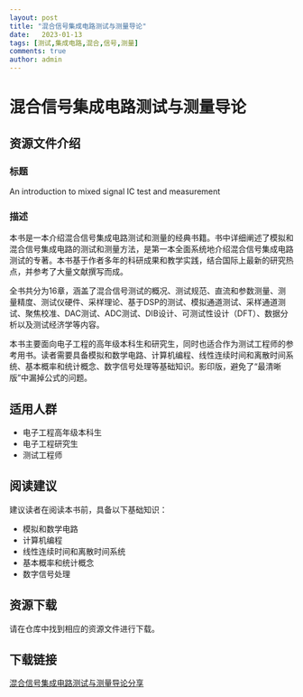 ```yaml
---
layout: post
title: "混合信号集成电路测试与测量导论"
date:   2023-01-13
tags: [测试,集成电路,混合,信号,测量]
comments: true
author: admin
---
```

# 混合信号集成电路测试与测量导论

## 资源文件介绍

### 标题
An introduction to mixed signal IC test and measurement

### 描述
本书是一本介绍混合信号集成电路测试和测量的经典书籍。书中详细阐述了模拟和混合信号集成电路的测试和测量方法，是第一本全面系统地介绍混合信号集成电路测试的专著。本书基于作者多年的科研成果和教学实践，结合国际上最新的研究热点，并参考了大量文献撰写而成。

全书共分为16章，涵盖了混合信号测试的概况、测试规范、直流和参数测量、测量精度、测试仪硬件、采样理论、基于DSP的测试、模拟通道测试、采样通道测试、聚焦校准、DAC测试、ADC测试、DIB设计、可测试性设计（DFT）、数据分析以及测试经济学等内容。

本书主要面向电子工程的高年级本科生和研究生，同时也适合作为测试工程师的参考用书。读者需要具备模拟和数学电路、计算机编程、线性连续时间和离散时间系统、基本概率和统计概念、数字信号处理等基础知识。影印版，避免了“最清晰版”中漏掉公式的问题。

## 适用人群
- 电子工程高年级本科生
- 电子工程研究生
- 测试工程师

## 阅读建议
建议读者在阅读本书前，具备以下基础知识：
- 模拟和数学电路
- 计算机编程
- 线性连续时间和离散时间系统
- 基本概率和统计概念
- 数字信号处理

## 资源下载
请在仓库中找到相应的资源文件进行下载。

## 下载链接

[混合信号集成电路测试与测量导论分享](https://pan.quark.cn/s/724036d26c12)